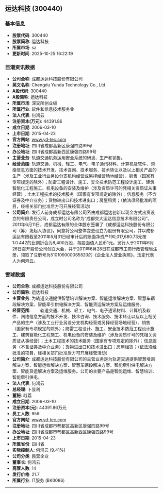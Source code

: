 ## 运达科技 (300440)

### 基本信息

- **股票代码**: 300440
- **股票简称**: 运达科技
- **所属市场**: sz
- **更新时间**: 2025-10-25 16:22:19

### 巨潮资讯数据

- **公司全称**: 成都运达科技股份有限公司
- **英文名称**: Chengdu Yunda Technology Co., Ltd.
- **A股代码**: 300440
- **A股简称**: 运达科技
- **所属市场**: 深交所创业板
- **所属行业**: 软件和信息技术服务业
- **法人代表**: 何鸿云
- **注册资本(万元)**: 44391.86
- **成立日期**: 2006-03-10
- **上市日期**: 2015-04-23
- **官方网站**: www.yd-tec.com
- **注册地址**: 四川省成都高新区康强四路99号
- **办公地址**: 四川省成都高新西区康强四路99号
- **主营业务**: 轨道交通机务运用安全系统的研发、生产和销售。
- **经营范围**: 轨道交通、机械、轻工、电气、电子通讯材料、计算机及软件、网络信息方面的技术开发、技术咨询、技术服务、技术转让以及以上相关产品的生产（涉及工业行业另设分支机构经营或另择经营场地经营）、销售（国家有专项规定的除外）；防雷工程设计、施工、安全技术防范工程设计施工、建筑智能化工程施工、机电设备的安装及维护（涉及资质许可的凭相关资质证从事经营）；土木工程技术的技术服务（国家有专项规定的除外）；信息服务（不含证券及中介业务）；货物进出口和技术进出口；房屋租赁；（依法须经批准的项目，经相关部门批准后方可开展经营活动）
- **公司简介**: 发行人前身成都运达有限公司系由成都运达创新以现金方式出资设立的有限责任公司，成立时公司名称为“成都交大运达信息技术有限公司”。2011年6月11日，成都运达有限的全体股东签署了《成都运达科技股份有限公司（筹）发起人协议》，同意将公司整体变更设立为股份有限公司，并以成都运达有限截至2011年5月31日经审计后的账面净资产190,017,680.73元按1:0.442的比例折合为8,400万股，每股面值人民币1元。发行人于2011年6月26日召开股份公司创立大会，并于2011年6月28日在成都市工商行政管理局注册，领取了注册号为510109000065820的《企业法人营业执照》，法定代表人为何鸿云。

### 雪球数据

- **公司全称**: 成都运达科技股份有限公司
- **公司简称**: 运达科技
- **主营业务**: 为轨道交通提供智慧培训解决方案、智能运维解决方案、智慧车辆段解决方案、智能牵引供电解决方案、智能货运解决方案及运维服务。
- **经营范围**: 　　轨道交通、机械、轻工、电气、电子通讯材料、计算机及软件、网络信息方面的技术开发、技术咨询、技术服务、技术转让以及以上相关产品的生产（涉及工业行业另设分支机构经营或另择经营场地经营）、销售（国家有专项规定的除外）；防雷工程设计、施工、安全技术防范工程设计施工、建筑智能化工程施工、机电设备的安装及维护（涉及资质许可的凭相关资质证从事经营）；土木工程技术的技术服务（国家有专项规定的除外）；信息服务（不含证券及中介业务）；货物进出口和技术进出口；房屋租赁；（依法须经批准的项目，经相关部门批准后方可开展经营活动）
- **公司简介**: 成都运达科技股份有限公司的主营业务是为轨道交通提供智慧培训解决方案、智能运维解决方案、智慧车辆段解决方案、智能牵引供电解决方案、智能货运解决方案及运维服务。公司的主要产品是智能运维、智慧培训、智能牵引供电。
- **法人代表**: 何鸿云
- **总经理**: 卜显利
- **董秘**: 戢荔
- **成立日期**: 2006-03-10
- **注册资本(元)**: 44391.86万元
- **员工人数**: 959
- **官方网站**: www.yd-tec.com
- **注册地址**: 四川省成都市郫都区高新区康强四路99号
- **办公地址**: 四川省成都市郫都区高新西区康强四路99号
- **上市日期**: 2015-04-23
- **所属省份**: 四川省
- **实际控制人**: 何鸿云 (9.41%)
- **公司分类**: 民营企业
- **董事长**: 何鸿云
- **高管人数**: 14
- **发行价格**: 21.7
- **所属行业**: IT服务 (BK0086)

---